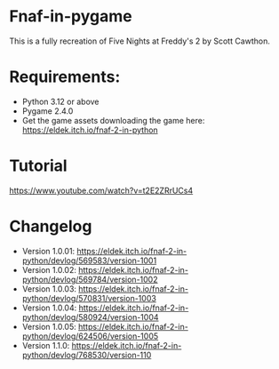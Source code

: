 # Fnaf-in-pygame

This is a fully recreation of Five Nights at Freddy's 2 by Scott Cawthon.


# Requirements:
- Python 3.12 or above
- Pygame 2.4.0
- Get the game assets downloading the game here: https://eldek.itch.io/fnaf-2-in-python

# Tutorial
https://www.youtube.com/watch?v=t2E2ZRrUCs4

# Changelog

- Version 1.0.01: https://eldek.itch.io/fnaf-2-in-python/devlog/569583/version-1001
- Version 1.0.02: https://eldek.itch.io/fnaf-2-in-python/devlog/569784/version-1002
- Version 1.0.03: https://eldek.itch.io/fnaf-2-in-python/devlog/570831/version-1003
- Version 1.0.04: https://eldek.itch.io/fnaf-2-in-python/devlog/580924/version-1004
- Version 1.0.05: https://eldek.itch.io/fnaf-2-in-python/devlog/624506/version-1005
- Version 1.1.0: https://eldek.itch.io/fnaf-2-in-python/devlog/768530/version-110
